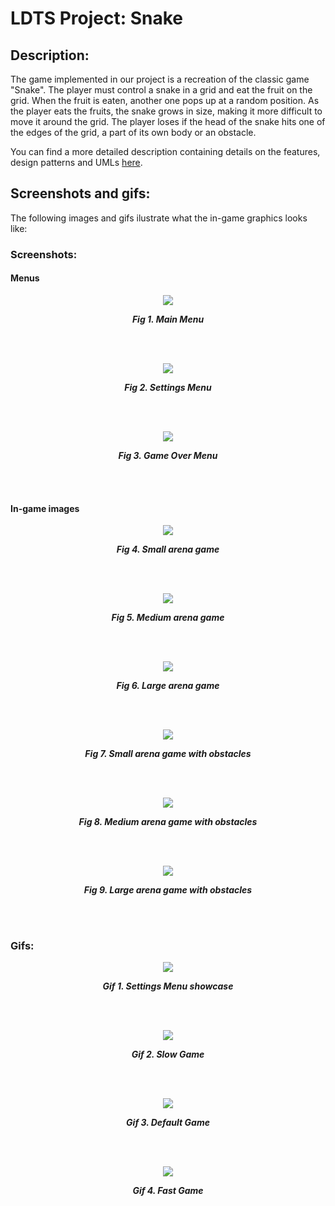 # LDTS Project: Snake

## Description:
The game implemented in our project is a recreation of the classic game "Snake". The player must control a snake in a grid and eat the fruit on the grid. When the fruit is eaten, another one pops up at a random position. As the player eats the fruits, the snake grows in size, making it more difficult to move it around the grid. The player loses if the head of the snake hits one of the edges of the grid, a part of its own body or an obstacle.

You can find a more detailed description containing details on the features, design patterns and UMLs [here](docs/README.md).

## Screenshots and gifs:
The following images and gifs ilustrate what the in-game graphics looks like:

### Screenshots:

#### Menus

<p align="center" justify="center">
  <img src="docs/images/screenshots/Main menu.png"/>
</p>
<p align="center">
  <b><i>Fig 1. Main Menu </i></b>
</p>  

<br>
<br />

<p align="center" justify="center">
  <img src="docs/images/screenshots/Settings Menu.png"/>
</p>
<p align="center">
  <b><i>Fig 2. Settings Menu </i></b>  
</p>  

<br>
<br />

<p align="center" justify="center">
  <img src="docs/images/screenshots/Game Over Menu.png"/>
</p>
<p align="center">
  <b><i>Fig 3. Game Over Menu </i></b>  
</p>  

<br>
<br />

#### In-game images

<p align="center" justify="center">
  <img src="docs/images/screenshots/Small Game.png"/>
</p>
<p align="center">
  <b><i>Fig 4. Small arena game </i></b>  
</p>  

<br>
<br />

<p align="center" justify="center">
  <img src="docs/images/screenshots/Medium Game.png"/>
</p>
<p align="center">
  <b><i>Fig 5. Medium arena game </i></b>  
</p>  

<br>
<br />

<p align="center" justify="center">
  <img src="docs/images/screenshots/Large Game.png"/>
</p>
<p align="center">
  <b><i>Fig 6. Large arena game </i></b>  
</p>  

<br>
<br />

<p align="center" justify="center">
  <img src="docs/images/screenshots/Small Obstacles Game.png"/>
</p>
<p align="center">
  <b><i>Fig 7. Small arena game with obstacles </i></b>  
</p>  

<br>
<br />

<p align="center" justify="center">
  <img src="docs/images/screenshots/Medium Obstacles Game.png"/>
</p>
<p align="center">
  <b><i>Fig 8. Medium arena game with obstacles </i></b>  
</p>  

<br>
<br />

<p align="center" justify="center">
  <img src="docs/images/screenshots/Large Obstacles Game.png"/>
</p>
<p align="center">
  <b><i>Fig 9. Large arena game with obstacles </i></b>  
</p>  

<br>
<br />

### Gifs:

<p align="center" justify="center">
  <img src="docs/gifs/settings showcase gif.gif"/>
</p>
<p align="center">
  <b><i>Gif 1. Settings Menu showcase </i></b>
</p>

<br>
<br />

<p align="center" justify="center">
  <img src="docs/gifs/slow gif.gif"/>
</p>
<p align="center">
  <b><i>Gif 2. Slow Game </i></b>
</p>

<br>
<br />

<p align="center" justify="center">
  <img src="docs/gifs/default game gif.gif"/>
</p>
<p align="center">
  <b><i>Gif 3. Default Game </i></b>
</p>

<br>
<br />

<p align="center" justify="center">
  <img src="docs/gifs/fast gif.gif"/>
</p>
<p align="center">
  <b><i>Gif 4. Fast Game </i></b>
</p>

<br>
<br />